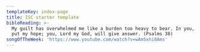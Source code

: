 ```yaml
---
templateKey: index-page
title: ISC starter template
bibleReading: >-
  My guilt has overwhelmed me like a burden too heavy to bear. In you, Lord, I
  put my hope; you, Lord my God, will give answer. (Psalms 38)
songOfTheWeek: 'https://www.youtube.com/watch?v=wAm5xhi8Ams'
---
```


